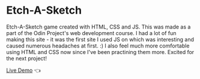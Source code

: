 # Etch-A-Sketch

Etch-A-Sketch game created with HTML, CSS and JS. This was made as a part of the Odin Project's web development course.
I had a lot of fun making this site - it was the first site I used JS on which was interesting and caused numerous headaches at first. :)
I also feel much more comfortable using HTML and CSS now since I've been practining them more. Excited for the next project!

[Live Demo](https://marten720.github.io/etch-a-sketch/) :point_left:
